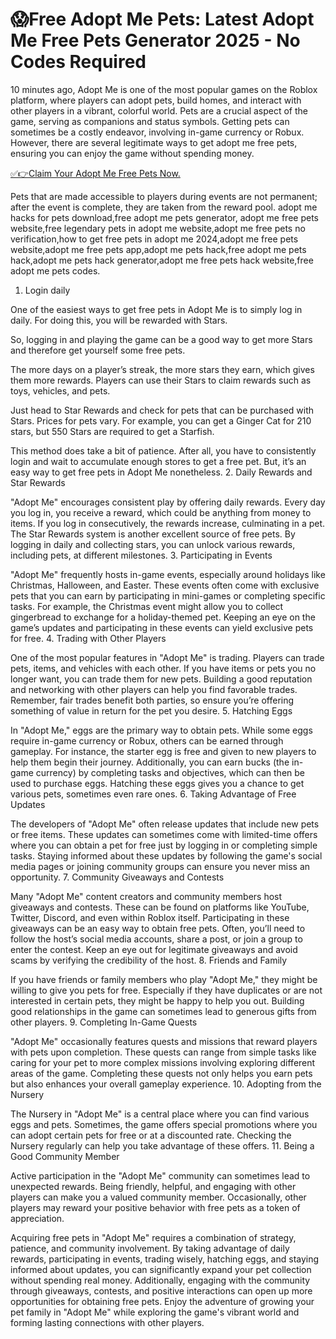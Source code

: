 # 😱Free Adopt Me Pets: Latest Adopt Me Free Pets Generator 2025 - No Codes Required

10 minutes ago, Adopt Me is one of the most popular games on the Roblox platform, where players can adopt pets, build homes, and interact with other players in a vibrant, colorful world. Pets are a crucial aspect of the game, serving as companions and status symbols. Getting pets can sometimes be a costly endeavor, involving in-game currency or Robux. However, there are several legitimate ways to get adopt me free pets, ensuring you can enjoy the game without spending money.


[✅👉Claim Your Adopt Me Free Pets Now.](https://t.co/1CRPYeD6Cn?new=pets)


Pets that are made accessible to players during events are not permanent; after the event is complete, they are taken from the reward pool. adopt me hacks for pets download,free adopt me pets generator, adopt me free pets website,free legendary pets in adopt me website,adopt me free pets no verification,how to get free pets in adopt me 2024,adopt me free pets website,adopt me free pets app,adopt me pets hack,free adopt me pets hack,adopt me pets hack generator,adopt me free pets hack website,free adopt me pets codes.

1. Login daily

One of the easiest ways to get free pets in Adopt Me is to simply log in daily. For doing this, you will be rewarded with Stars.

So, logging in and playing the game can be a good way to get more Stars and therefore get yourself some free pets.

The more days on a player’s streak, the more stars they earn, which gives them more rewards. Players can use their Stars to claim rewards such as toys, vehicles, and pets.

Just head to Star Rewards and check for pets that can be purchased with Stars. Prices for pets vary. For example, you can get a Ginger Cat for 210 stars, but 550 Stars are required to get a Starfish.

This method does take a bit of patience. After all, you have to consistently login and wait to accumulate enough stores to get a free pet. But, it’s an easy way to get free pets in Adopt Me nonetheless.
2. Daily Rewards and Star Rewards

"Adopt Me" encourages consistent play by offering daily rewards. Every day you log in, you receive a reward, which could be anything from money to items. If you log in consecutively, the rewards increase, culminating in a pet. The Star Rewards system is another excellent source of free pets. By logging in daily and collecting stars, you can unlock various rewards, including pets, at different milestones.
3. Participating in Events

"Adopt Me" frequently hosts in-game events, especially around holidays like Christmas, Halloween, and Easter. These events often come with exclusive pets that you can earn by participating in mini-games or completing specific tasks. For example, the Christmas event might allow you to collect gingerbread to exchange for a holiday-themed pet. Keeping an eye on the game’s updates and participating in these events can yield exclusive pets for free.
4. Trading with Other Players

One of the most popular features in "Adopt Me" is trading. Players can trade pets, items, and vehicles with each other. If you have items or pets you no longer want, you can trade them for new pets. Building a good reputation and networking with other players can help you find favorable trades. Remember, fair trades benefit both parties, so ensure you’re offering something of value in return for the pet you desire.
5. Hatching Eggs

In "Adopt Me," eggs are the primary way to obtain pets. While some eggs require in-game currency or Robux, others can be earned through gameplay. For instance, the starter egg is free and given to new players to help them begin their journey. Additionally, you can earn bucks (the in-game currency) by completing tasks and objectives, which can then be used to purchase eggs. Hatching these eggs gives you a chance to get various pets, sometimes even rare ones.
6. Taking Advantage of Free Updates

The developers of "Adopt Me" often release updates that include new pets or free items. These updates can sometimes come with limited-time offers where you can obtain a pet for free just by logging in or completing simple tasks. Staying informed about these updates by following the game's social media pages or joining community groups can ensure you never miss an opportunity.
7. Community Giveaways and Contests

Many "Adopt Me" content creators and community members host giveaways and contests. These can be found on platforms like YouTube, Twitter, Discord, and even within Roblox itself. Participating in these giveaways can be an easy way to obtain free pets. Often, you’ll need to follow the host’s social media accounts, share a post, or join a group to enter the contest. Keep an eye out for legitimate giveaways and avoid scams by verifying the credibility of the host.
8. Friends and Family

If you have friends or family members who play "Adopt Me," they might be willing to give you pets for free. Especially if they have duplicates or are not interested in certain pets, they might be happy to help you out. Building good relationships in the game can sometimes lead to generous gifts from other players.
9. Completing In-Game Quests

"Adopt Me" occasionally features quests and missions that reward players with pets upon completion. These quests can range from simple tasks like caring for your pet to more complex missions involving exploring different areas of the game. Completing these quests not only helps you earn pets but also enhances your overall gameplay experience.
10. Adopting from the Nursery

The Nursery in "Adopt Me" is a central place where you can find various eggs and pets. Sometimes, the game offers special promotions where you can adopt certain pets for free or at a discounted rate. Checking the Nursery regularly can help you take advantage of these offers.
11. Being a Good Community Member

Active participation in the "Adopt Me" community can sometimes lead to unexpected rewards. Being friendly, helpful, and engaging with other players can make you a valued community member. Occasionally, other players may reward your positive behavior with free pets as a token of appreciation.

Acquiring free pets in "Adopt Me" requires a combination of strategy, patience, and community involvement. By taking advantage of daily rewards, participating in events, trading wisely, hatching eggs, and staying informed about updates, you can significantly expand your pet collection without spending real money. Additionally, engaging with the community through giveaways, contests, and positive interactions can open up more opportunities for obtaining free pets. Enjoy the adventure of growing your pet family in "Adopt Me" while exploring the game's vibrant world and forming lasting connections with other players.
